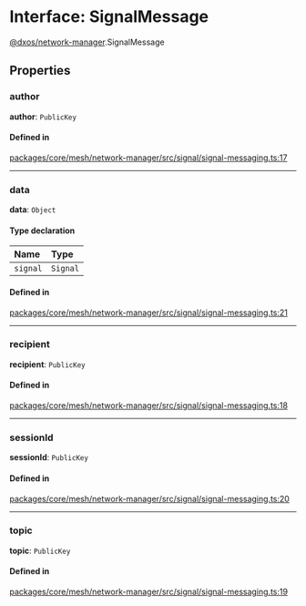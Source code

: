 # Interface: SignalMessage

[@dxos/network-manager](../modules/dxos_network_manager.md).SignalMessage

## Properties

### author

 **author**: `PublicKey`

#### Defined in

[packages/core/mesh/network-manager/src/signal/signal-messaging.ts:17](https://github.com/dxos/dxos/blob/main/packages/core/mesh/network-manager/src/signal/signal-messaging.ts#L17)

___

### data

 **data**: `Object`

#### Type declaration

| Name | Type |
| :------ | :------ |
| `signal` | `Signal` |

#### Defined in

[packages/core/mesh/network-manager/src/signal/signal-messaging.ts:21](https://github.com/dxos/dxos/blob/main/packages/core/mesh/network-manager/src/signal/signal-messaging.ts#L21)

___

### recipient

 **recipient**: `PublicKey`

#### Defined in

[packages/core/mesh/network-manager/src/signal/signal-messaging.ts:18](https://github.com/dxos/dxos/blob/main/packages/core/mesh/network-manager/src/signal/signal-messaging.ts#L18)

___

### sessionId

 **sessionId**: `PublicKey`

#### Defined in

[packages/core/mesh/network-manager/src/signal/signal-messaging.ts:20](https://github.com/dxos/dxos/blob/main/packages/core/mesh/network-manager/src/signal/signal-messaging.ts#L20)

___

### topic

 **topic**: `PublicKey`

#### Defined in

[packages/core/mesh/network-manager/src/signal/signal-messaging.ts:19](https://github.com/dxos/dxos/blob/main/packages/core/mesh/network-manager/src/signal/signal-messaging.ts#L19)
